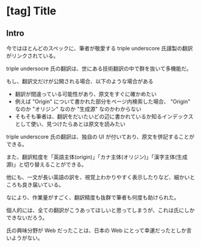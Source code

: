 # [tag] Title

## Intro

今ではほとんどのスペックに、筆者が敬愛する triple underscore 氏謹製の翻訳がリンクされている。

triple undersocre 氏の翻訳は、世にある技術翻訳の中で群を抜いて多機能だ。

もし、翻訳文だけが公開される場合、以下のような場合がある

- 翻訳が間違っている可能性があり、原文をすぐに確かめたい
- 例えば "Origin" について書かれた部分をページ内検索した場合、 "Origin" なのか "オリジン" なのか "生成源" なのかわからない
- そもそも筆者は、翻訳をだいたいどの辺に書かれているか知るインデックスとして使い、見つけたらあとは原文を読みたい

triple underscore 氏の翻訳は、独自の UI が付いており、原文を併記することができる。

また、翻訳粒度を「英語主体(origin)」「カナ主体(オリジン)」「漢字主体(生成源)」と切り替えることができる。

他にも、一文が長い英語の訳を、視覚上わかりやすく表示したりなど、細かいところも良き届いている。

なにより、作業量がすごく、翻訳精度も抜群で筆者も何度も助けられた。

個人的には、全ての翻訳がこうあってほしいと思ってしまうが、これは氏にしかできないだろう。

氏の興味分野が Web だったことは、日本の Web にとって幸運だったとしか言いようがない。
